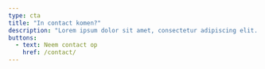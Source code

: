 ```yaml
---
type: cta
title: "In contact komen?"
description: "Lorem ipsum dolor sit amet, consectetur adipiscing elit. Sed do eiusmod tempor incididunt ut labore et dolore magna aliqua."
buttons:
  - text: Neem contact op
    href: /contact/
---
```

